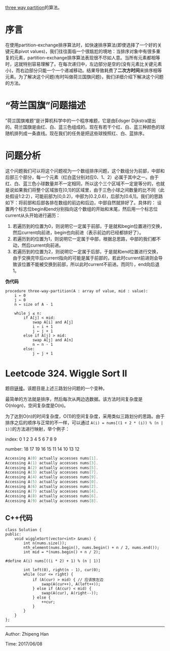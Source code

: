 [three way partition](http://www.cnblogs.com/junyuhuang/p/4390780.html)的算法。

# 序言

  在使用partition-exchange排序算法时，如快速排序算法(即使选择了一个好的关键元素pivot values)，我们往往面临一个很尴尬的境地：当排序对象中有很多重复的元素，partition-exchange排序算法表现很不尽如人意。当所有元素都相等时，这就特别容易理解了。在每次递归中，左边部分是空的(没有元素比关键元素小)，而右边部分只能一个一个递减移动。结果导致耗费了**二次方时间**来排序相等元素。为了解决这个问题(有时叫做荷兰国旗问题)，我们详细介绍下解决这个问题的方法。

# “荷兰国旗”问题描述

”荷兰国旗难题“是计算机科学中的一个程序难题，它是由Edsger Dijkstra提出的。荷兰国旗是由红、白、蓝三色组成的。现在有若干个红、白、蓝三种颜色的球随机排列成一条直线。现在我们的任务是把这些球按照红、白、蓝排序。

# 问题分析

这个问题我们可以将这个问题视为一个数组排序问题，这个数组分为前部，中部和后部三个部分，每一个元素（红白蓝分别对应0、1、2）必属于其中之一。由于红、白、蓝三色小球数量并不一定相同，所以这个三个区域不一定是等分的，也就是说如果我们将整个区域放在[0,1]的区域里，由于三色小球之间数量的比不同（此处假设1:2:2），可能前部为[0,0.2)，中部为[0.2,0.6)，后部为[0.6,1]。我们的思路如下：将前部和后部各排在数组的前边和后边，中部自然就排好了。具体的：
设置两个标志位begin和end分别指向这个数组的开始和末尾，然后用一个标志位current从头开始进行遍历：
1. 若遍历到的位置为0，则说明它一定属于前部，于是就和begin位置进行交换，然后current向前进，begin也向前进（表示前边的已经都排好了）。
2. 若遍历到的位置为1，则说明它一定属于中部，根据总思路，中部的我们都不动，然后current向前进。
3. 若遍历到的位置为2，则说明它一定属于后部，于是就和end位置进行交换，由于交换完毕后current指向的可能是属于前部的，若此时current前进则会导致该位置不能被交换到前部，所以此时current不前进。而同1），end向后退1。

**伪代码**

```shell
procedure three-way-partition(A : array of value, mid : value):
    i ← 0
    j ← 0
    n ← size of A - 1

    while j ≤ n:
        if A[j] < mid:
            swap A[i] and A[j]
            i ← i + 1
            j ← j + 1
        else if A[j] > mid:
            swap A[j] and A[n]
            n ← n - 1
        else:
            j ← j + 1
```

# Leetcode 324. Wiggle Sort II

题目[链接](https://leetcode.com/problems/wiggle-sort-ii/#/description)。该题目是上述三路划分问题的一个变种。

最简单的方法就是排序，然后每次从两边选数据。该方法时间复杂度是O(nlogn)，空间复杂度是O(n)。

为了达到O(n)的时间复杂度，O(1)的空间复杂度，采用类似三路划分的思路。由于排序之后的顺序与正常的不一样，可以通过 `A(i) = nums[(1 + 2 * (i)) % (n | 1)]`的方法进行映射，举个例子：

index:     0  1  2  3   4   5  6  7  8  9

number:   18 17 19 16  15  11 14 10 13 12

```cpp
Accessing A(0) actually accesses nums[1].
Accessing A(1) actually accesses nums[3].
Accessing A(2) actually accesses nums[5].
Accessing A(3) actually accesses nums[7].
Accessing A(4) actually accesses nums[9].
Accessing A(5) actually accesses nums[0].
Accessing A(6) actually accesses nums[2].
Accessing A(7) actually accesses nums[4].
Accessing A(8) actually accesses nums[6].
Accessing A(9) actually accesses nums[8].
```

## C++代码

```
class Solution {
public:
    void wiggleSort(vector<int> &nums) {
        int n(nums.size());
        nth_element(nums.begin(), nums.begin() + n / 2, nums.end());
        int mid = *(nums.begin() + n / 2);

#define A(i) nums[((i * 2) + 1) % (n | 1)]
        
        int left(0), right(n - 1), cur(0);
        while (cur <= right) {
            if (A(cur) > mid) { // 应该放左边
                swap(A(cur++), A(left++));
            } else if (A(cur) < mid) {
                swap(A(cur), A(right--));
            } else {
                ++cur;
            }
        }
    }
};
```

***

Author: Zhipeng Han

Time: 2017/06/08
